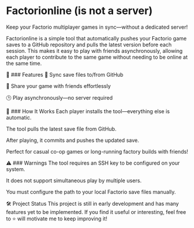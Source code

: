 # Factorionline (is not a server)
Keep your Factorio multiplayer games in sync—without a dedicated server!

Factorionline is a simple tool that automatically pushes your Factorio game saves to a GitHub repository and pulls the latest version before each session. This makes it easy to play with friends asynchronously, allowing each player to contribute to the same game without needing to be online at the same time.

🔧 ### Features
📂 Sync save files to/from GitHub

🤝 Share your game with friends effortlessly

🕒 Play asynchronously—no server required

🚀 ### How It Works
Each player installs the tool—everything else is automatic.

The tool pulls the latest save file from GitHub.

After playing, it commits and pushes the updated save.

Perfect for casual co-op games or long-running factory builds with friends!

⚠️ ### Warnings
The tool requires an SSH key to be configured on your system.

It does not support simultaneous play by multiple users.

You must configure the path to your local Factorio save files manually.

🛠️ Project Status
This project is still in early development and has many features yet to be implemented.
If you find it useful or interesting, feel free to ⭐️ will motivate me to keep improving it!
